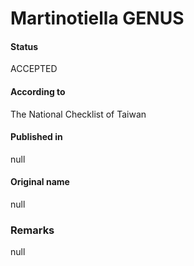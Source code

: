 Martinotiella GENUS
=======

#### Status
ACCEPTED

#### According to
The National Checklist of Taiwan

#### Published in
null

#### Original name
null

### Remarks
null